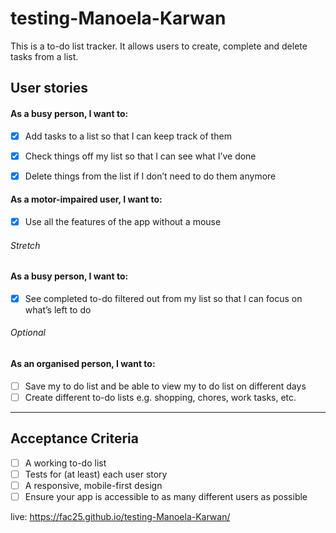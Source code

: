 # testing-Manoela-Karwan

This is a to-do list tracker. It allows users to create, complete and delete tasks from a list.

## User stories
#### As a busy person, I want to:

- [x] Add tasks to a list so that I can keep track of them

- [x] Check things off my list so that I can see what I’ve done

- [x] Delete things from the list if I don’t need to do them anymore

#### As a motor-impaired user, I want to:

- [x] Use all the features of the app without a mouse

###### Stretch  
#### As a busy person, I want to:

- [x] See completed to-do filtered out from my list so that I can focus on what’s left to do
###### Optional
#### As an organised person, I want to:
- [ ] Save my to do list and be able to view my to do list on different days
- [ ] Create different to-do lists e.g. shopping, chores, work tasks, etc.
---
## Acceptance Criteria 
- [ ] A working to-do list
- [ ] Tests for (at least) each user story
- [ ] A responsive, mobile-first design
- [ ] Ensure your app is accessible to as many different users as possible

live: https://fac25.github.io/testing-Manoela-Karwan/
